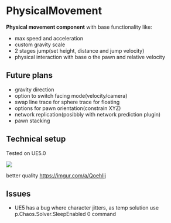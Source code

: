 # PhysicalMovement
**Physical movement component** with base functionality like:
- max speed and acceleration
- custom gravity scale
- 2 stages jump(set height, distance and jump velocity)
- physical interaction with base o the pawn and relative velocity

## Future plans
- gravity direction
- option to switch facing mode(velocity/camera)
- swap line trace for sphere trace for floating
- options for pawn orientation(constrain XYZ)
- network replication(posibbly with network prediction plugin)
- pawn stacking

## Technical setup
Tested on UE5.0

![](https://thumbs.gfycat.com/GiftedCloudyKitten-size_restricted.gif)

better quality https://imgur.com/a/QoehIjj

## Issues
- UE5 has a bug where character jitters, as temp solution use p.Chaos.Solver.SleepEnabled 0 command

